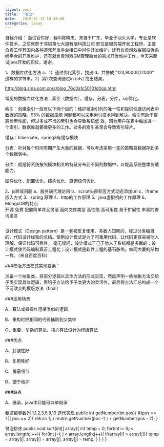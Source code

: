```yaml
---
layout: post
title:  "笔记"
date:   2015-01-12 10:18:00
categories: Essay
---
```


自我介绍：
	面试官你好，我叫陈晓忠，来自于广东，毕业于汕头大学，专业是软件技术，之前就职于深圳第七大道有限科技公司
	职位是服务端开发工程师，主要负责工作有国内各种游戏开发平台接口中间件开发维护，还有负责游戏客服投诉系统平台的开发维护，还有就负责游戏GM管理后台的需求开发维护工作，今天来面试java开发的职位，谢谢。

1、数据库优化方法
a、1）通过优化索引，找出id，并拼成 "123,90000,12000" 这样的字符串。2）第2次查询通过in (ids) 找出结果。 

http://blog.sina.com.cn/s/blog_76c0a1c50101d0gq.html

常见的数据库优化方法：索引（数据库），缓存，分表，分库，sql优化。

索引：创建索引一般有以下两个目的：维护被索引列的唯一性和提供快速访问表中数据的策略。95% 的数据库能 问题都可以采用索引技术得到解决。索引有助于提高检索性能，但过多或不当的索引也会导致系统低 效。因为用户在表中每加进一个索引，数据库就要做更多的工作。过多的索引甚至会导致索引碎片。 

缓存：hibernate，spring3有缓存模块
 
分表：针对每个时间周期产生大量的数据，可以考虑采用一定的策略将数据存到多个数据表中。
  
分库：就是将系统按照模块相关的特征分布到不同的数据中，以提高系统整体负载能力。

硬件优化、配置优化、结构优化、查询语句优化

2、js跨域问题
	a、服务端代理访问
	b、script头部标签方式动态添加url
	c、iframe嵌入方式
3、spring 原理
4、http的工作原理
5、java虚拟机的工作原理
6、MongoDB的特点	
	开源
	免费
	配置简单并且灵活
    面向文件类型
    高性能
    高可用性
    易于扩展性
    丰富的查询语言
##

设计模式（Design pattern）是一套被反复使用、多数人知晓的、经过分类编目的、代码设计经验的总结。使用设计模式是为了可重用代码、让代码更容易被他人理解、保证代码可靠性。 毫无疑问，设计模式于己于他人于系统都是多赢的；设计模式使代码编制真正工程化；设计模式是软件工程的基石脉络，如同大厦的结构一样。（来自百度百科）

###模版方法模式实现要素：

准备一个抽象类，将部分逻辑以具体方法的形式实现，然后声明一些抽象方法交给子类实现具体逻辑，用钩子方法给予子类更大的灵活性，最后将方法汇总构成一个不可改变的模版方法（final）

###适用场景

A、算法或者操作遵循类似的逻辑

B、重构时把相同的代码抽取到父类中

C、重要、复杂的算法，核心算法设计为模版算法

###优点

A、封装性好

B、复用性好

C、屏蔽细节

D、便于维护

###缺点

A、继承，java中只能可以单继承

斐波那契数列 1,1,2,3,5,8,13 
迭代实现
public int getNumber(int pos){
	if(pos == 1 || pos == 2){
		return 1;
	}
	reutrn getNumber(pos -1 ) + getNumber(pos - 2);
}

冒泡排序
public void sort(int[] array){
	int temp = 0;
	for(int i= 0;i< array.length;i++){
		for(int j=i; j < array.length;j++){
			if(array[i] > array[j]){
				temp = array[i];
				array[i] = array[j];
				array[j] = temp; 
			}
		}
	}
}